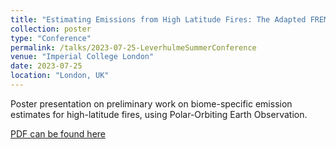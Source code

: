 ```yaml
---
title: "Estimating Emissions from High Latitude Fires: The Adapted FREM Approach"
collection: poster
type: "Conference"
permalink: /talks/2023-07-25-LeverhulmeSummerConference
venue: "Imperial College London"
date: 2023-07-25
location: "London, UK"
---
```


Poster presentation on preliminary work on biome-specific emission estimates for high-latitude fires, using Polar-Orbiting Earth Observation.

[PDF can be found here](http://willmaslanka.github.io/files/230717_WM_LeverhulmeSummer.pdf)
